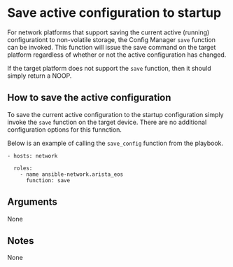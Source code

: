 # Save active configuration to startup

For network platforms that support saving the current active (running)
configurationt to non-volatile storage, the Config Manager `save` function can
be invoked.  This function will issue the save command on the target platform
regardless of whether or not the active configuration has changed.  

If the target platform does not support the `save` function, then it should
simply return a NOOP.

## How to save the active configuration

To save the current active configuration to the startup configuration simply
invoke the `save` function on the target device.  There are no additional 
configuration options for this funnction.

Below is an example of calling the `save_config` function from the playbook.

```
- hosts: network

  roles:
    - name ansible-network.arista_eos
      function: save
```

## Arguments

None

## Notes

None
